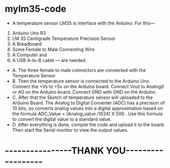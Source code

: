 # mylm35-code

* A temperature sensor LM35 is interface with the Arduino. For this―
1. Arduino Uno R3
2. LM 35 Centigrade Temperature Precision Sensor
3. A Breadboard
4. Some Female to Male Connecting Wire
5. A Computer and
6. A USB A-to-B cable
― are needed.

* A. The three female to male connectors are connected with the Temperature Sensor
* B. Then the temperature sensor is connected to the Arduino Uno
Connect the +Vs to +5v on the Arduino board. Connect Vout to Analog0 or A0 on the Arduino board. Connect GND with GND on the Arduino.
* C. After that the Sketch of temperature sensor will uploaded to the Arduino Board. 
     The Analog to Digital Converter (ADC) has a precision of 10 bits, so converts analog values into a digital approximation based 
     on the formula ADC_Value = (Analog_value /1024) X 500 . Use this formula to convert the digital value to a standard value.
* D. After everything is done, compile the code and upload it to the board. Then start the Serial monitor to view the output values.

# ----------------THANK YOU------------------

